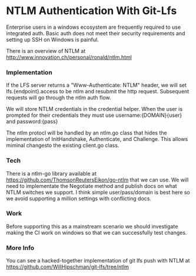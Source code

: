 # NTLM Authentication With Git-Lfs

Enterprise users in a windows ecosystem are frequently required to use integrated auth. Basic auth does not meet their security requirements and setting up SSH on Windows is painful.

There is an overview of NTLM at http://www.innovation.ch/personal/ronald/ntlm.html

### Implementation

If the LFS server returns a "Www-Authenticate: NTLM" header, we will set lfs.{endpoint}.access to be ntlm and resubmit the http request. Subsequent requests will
go through the ntlm auth flow.

We will store NTLM credentials in the credential helper. When the user is prompted for their credentials they must use username:{DOMAIN}\{user} and password:{pass}

The ntlm protocl will be handled by an ntlm.go class that hides the implementation of InitHandshake, Authenticate, and Challenge. This allows miminal changesto the existing
client.go class.

### Tech

There is a ntlm-go library available at https://github.com/ThomsonReutersEikon/go-ntlm that we can use. We will need to implementate the Negotiate method and publish docs on what NTLM switches we support. I think simple user/pass/domain is best here so we avoid supporting a million settings with conflicting docs.

### Work

Before supporting this as a mainstream scenario we should investigate making the CI work on windows so that we can successfully test changes.

### More Info

You can see a hacked-together implementation of git lfs push with NTLM at https://github.com/WillHipschman/git-lfs/tree/ntlm
